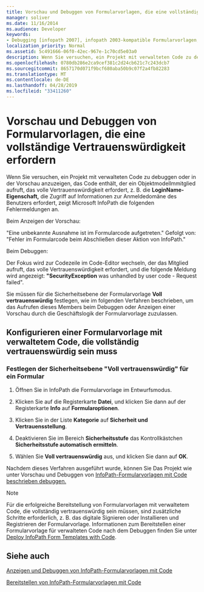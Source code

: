 ```yaml
---
title: Vorschau und Debuggen von Formularvorlagen, die eine vollständige Vertrauenswürdigkeit erfordern
manager: soliver
ms.date: 11/16/2014
ms.audience: Developer
keywords:
- Debugging [infopath 2007], infopath 2003-kompatible Formularvorlagen,Vorschau von InfoPath 2003-kompatiblen Formularvorlagen,Formularvorlagen [InfoPath 2007], Vorschau von 2003-kompatiblen Formularvorlagen [InfoPath 2007], Debuggen von 2003-kompatiblen,Debuggen von InfoPath 2003-kompatiblen Formularvorlagen
localization_priority: Normal
ms.assetid: 5c491666-06f0-42ec-967e-1c70cd5e03a0
description: Wenn Sie versuchen, ein Projekt mit verwalteten Code zu debuggen oder in der Vorschau anzuzeigen, das Code enthält, der ein Objektmodellmmitglied aufruft, das volle Vertrauenswürdigkeit erfordert, z. B. die LoginName-Eigenschaft, die Zugriff auf Informationen zur Anmeldedomäne des Benutzers erfordert, zeigt Microsoft InfoPath die folgenden Fehlermeldungen an.
ms.openlocfilehash: 0780db286e2ca9cef381c2d24cb621c7c243dcb7
ms.sourcegitcommit: 8657170d071f9bcf680aba50b9c07f2a4fb82283
ms.translationtype: MT
ms.contentlocale: de-DE
ms.lasthandoff: 04/28/2019
ms.locfileid: "33411260"
---
```

# <a name="preview-and-debug-form-templates-that-require-full-trust"></a>Vorschau und Debuggen von Formularvorlagen, die eine vollständige Vertrauenswürdigkeit erfordern

Wenn Sie versuchen, ein Projekt mit verwalteten Code zu debuggen oder in der Vorschau anzuzeigen, das Code enthält, der ein Objektmodellmmitglied aufruft, das volle Vertrauenswürdigkeit erfordert, z. B. die **LoginName-Eigenschaft,** die Zugriff auf Informationen zur Anmeldedomäne des Benutzers erfordert, zeigt Microsoft InfoPath die folgenden Fehlermeldungen an. 
  
Beim Anzeigen der Vorschau:
  
"Eine unbekannte Ausnahme ist im Formularcode aufgetreten." Gefolgt von: "Fehler im Formularcode beim Abschließen dieser Aktion von InfoPath."
  
Beim Debuggen:
  
Der Fokus wird zur Codezeile im Code-Editor wechseln, der das Mitglied aufruft, das volle Vertrauenswürdigkeit erfordert, und die folgende Meldung wird angezeigt: **"SecurityException** was unhandled by user code - Request failed". 
  
Sie müssen für die Sicherheitsebene der Formularvorlage **Voll vertrauenswürdig** festlegen, wie im folgenden Verfahren beschrieben, um das Aufrufen dieses Members beim Debuggen oder Anzeigen einer Vorschau durch die Geschäftslogik der Formularvorlage zuzulassen. 
  
## <a name="configuring-a-managed-code-form-template-that-requires-full-trust"></a>Konfigurieren einer Formularvorlage mit verwaltetem Code, die vollständig vertrauenswürdig sein muss

### <a name="set-your-forms-security-level-to-full-trust"></a>Festlegen der Sicherheitsebene "Voll vertrauenswürdig" für ein Formular

1. Öffnen Sie in InfoPath die Formularvorlage im Entwurfsmodus.
    
2. Klicken Sie auf die Registerkarte **Datei**, und klicken Sie dann auf der Registerkarte **Info** auf **Formularoptionen**. 
    
3. Klicken Sie in der Liste **Kategorie** auf **Sicherheit und Vertrauensstellung**.
    
4. Deaktivieren Sie im Bereich **Sicherheitsstufe** das Kontrollkästchen **Sicherheitsstufe automatisch ermitteln**.
    
5. Wählen Sie **Voll vertrauenswürdig** aus, und klicken Sie dann auf **OK**.
    
Nachdem dieses Verfahren ausgeführt wurde, können Sie Das Projekt wie unter Vorschau und Debuggen von [InfoPath-Formularvorlagen mit Code beschrieben debuggen.](how-to-preview-and-debug-infopath-form-templates-with-code.md)
  
> [!NOTE]
> Für die erfolgreiche Bereitstellung von Formularvorlagen mit verwaltetem Code, die vollständig vertrauenswürdig sein müssen, sind zusätzliche Schritte erforderlich, z. B. das digitale Signieren oder Installieren und Registrieren der Formularvorlage. Informationen zum Bereitstellen einer Formularvorlage für verwalteten Code nach dem Debuggen finden Sie unter [Deploy InfoPath Form Templates with Code](how-to-deploy-infopath-form-templates-with-code.md). 
  
## <a name="see-also"></a>Siehe auch



[Anzeigen und Debuggen von InfoPath-Formularvorlagen mit Code](how-to-preview-and-debug-infopath-form-templates-with-code.md)
  
[Bereitstellen von InfoPath-Formularvorlagen mit Code](how-to-deploy-infopath-form-templates-with-code.md)

